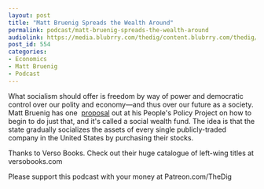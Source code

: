 ```yaml
---
layout: post
title: "Matt Bruenig Spreads the Wealth Around"
permalink: podcast/matt-bruenig-spreads-the-wealth-around
audiolink: https://media.blubrry.com/thedig/content.blubrry.com/thedig/The_Dig_-_EP_146_-_BruenigSWF.mp3
post_id: 554
categories: 
- Economics
- Matt Bruenig
- Podcast
---
```


What socialism should offer is freedom by way of power and democratic control over our polity and economy—and thus over our future as a society. Matt Bruenig has one 
[proposal](https://www.peoplespolicyproject.org/projects/social-wealth-fund/) out at his People's Policy Project on how to begin to do just that, and it's called a social wealth fund. The idea is that the state gradually socializes the assets of every single publicly-traded company in the United States by purchasing their stocks.

Thanks to Verso Books. Check out their huge catalogue of left-wing titles at versobooks.com

Please support this podcast with your money at Patreon.com/TheDig